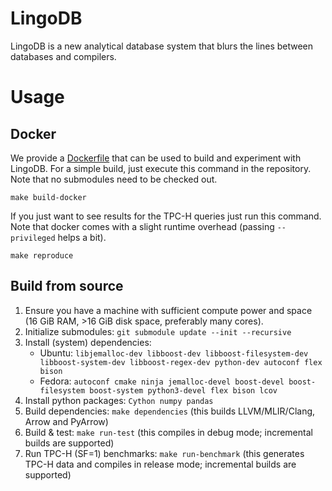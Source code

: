 # LingoDB
LingoDB is a new analytical database system that blurs the lines between databases and compilers.

# Usage

## Docker
We provide a [Dockerfile](tools/docker/Dockerfile) that can be used to build and experiment with LingoDB.
For a simple build, just execute this command in the repository. Note that no submodules need to be checked out.
```shell
make build-docker
```
If you just want to see results for the TPC-H queries just run this command. Note that docker comes with a slight runtime overhead (passing `--privileged` helps a bit).

```
make reproduce
```

## Build from source

1. Ensure you have a machine with sufficient compute power and space (16 GiB RAM, >16 GiB disk space, preferably many cores).
1. Initialize submodules: `git submodule update --init --recursive`
1. Install (system) dependencies:
    - Ubuntu: `libjemalloc-dev libboost-dev libboost-filesystem-dev libboost-system-dev libboost-regex-dev python-dev autoconf flex bison`
    - Fedora: `autoconf cmake ninja jemalloc-devel boost-devel boost-filesystem boost-system python3-devel flex bison lcov`
1. Install python packages: `Cython numpy pandas`
1. Build dependencies: `make dependencies` (this builds LLVM/MLIR/Clang, Arrow and PyArrow)
1. Build & test: `make run-test` (this compiles in debug mode; incremental builds are supported)
1. Run TPC-H (SF=1) benchmarks: `make run-benchmark` (this generates TPC-H data and compiles in release mode; incremental builds are supported)
